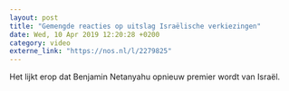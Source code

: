 ```yaml
---
layout: post
title: "Gemengde reacties op uitslag Israëlische verkiezingen"
date: Wed, 10 Apr 2019 12:20:28 +0200
category: video
externe_link: "https://nos.nl/l/2279825"
---
```


Het lijkt erop dat Benjamin Netanyahu opnieuw premier wordt van Israël.
